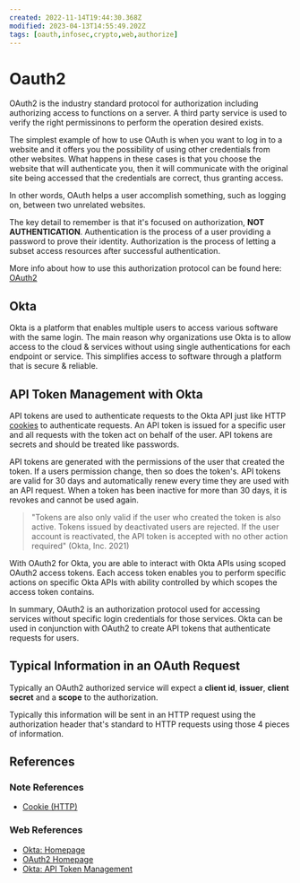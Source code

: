 ```yaml
---
created: 2022-11-14T19:44:30.368Z
modified: 2023-04-13T14:55:49.202Z
tags: [oauth,infosec,crypto,web,authorize]
---
```

# Oauth2

OAuth2 is the industry standard protocol for
authorization including authorizing access to functions on a server.
A third party service is used to verify the right permissinons to
perform the operation desired exists.

The simplest example of how to use OAuth is when
you want to log in to a website and it offers you the possibility of
using other credentials from other websites.
What happens in these cases is that you choose the website that will authenticate you,
then it will communicate with the original site being accessed that
the credentials are correct, thus granting access.

In other words, OAuth helps a user accomplish something, such as logging on,
between two unrelated websites.

The key detail to remember is that it's focused on authorization,
**NOT AUTHENTICATION**.
Authentication is the process of a user providing a password to prove their identity.
Authorization is the process of letting a subset access resources after
successful authentication.

More info about how to use this authorization protocol can be found here:
[OAuth2][oauth2]

## Okta

Okta is a platform that enables multiple users to
access various software with the same login.
The main reason why organizations use Okta is to
allow access to the cloud & services without
using single authentications for each endpoint or service.
This simplifies access to software through a platform that is secure & reliable.

## API Token Management with Okta

API tokens are used to authenticate requests to the Okta API
just like HTTP [cookies][-cookie] to authenticate requests.
An API token is issued for a specific user and all requests with
the token act on behalf of the user.
API tokens are secrets and should be treated like passwords.

API tokens are generated with the permissions of the user that created the token.
If a users permission change, then so does the token's.
API tokens are valid for 30 days and
automatically renew every time they are used with an API request.
When a token has been inactive for more than 30 days,
it is revokes and cannot be used again.

>"Tokens are also only valid if the user who created the token is also active.
>Tokens issued by deactivated users are rejected.
>If the user account is reactivated,
>the API token is accepted with no other action required" (Okta, Inc. 2021)

With OAuth2 for Okta,
you are able to interact with Okta APIs using scoped OAuth2 access tokens.
Each access token enables you to perform specific actions on
specific Okta APIs with ability controlled by which
scopes the access token contains.

In summary,
OAuth2 is an authorization protocol used for
accessing services without specific login credentials for those services.
Okta can be used in conjunction with
OAuth2 to create API tokens that authenticate requests for users.

## Typical Information in an OAuth Request

Typically an OAuth2 authorized service will expect a **client id**,
**issuer**, **client secret** and a **scope** to the authorization.

Typically this information will be sent in
an HTTP request using the authorization header that's standard to
HTTP requests using those 4 pieces of information.

## References

### Note References

* [Cookie (HTTP)][-cookie]

<!-- hidden references -->
[-cookie]: cookie.md "Cookie (HTTP)"

### Web References

* [Okta: Homepage][okta]
* [OAuth2 Homepage][oauth2]
* [Okta: API Token Management][okta-api-token-mgmt]

<!-- hidden references -->
[okta]: https://www.okta.com/ "Okta: Homepage"
[oauth2]: https://oauth.net/2/ "OAuth2 Homepage"
[okta-api-token-mgmt]: https://help.okta.com/en/prod/Content/Topics/Security/API.htm "Okta: API Token Management"
